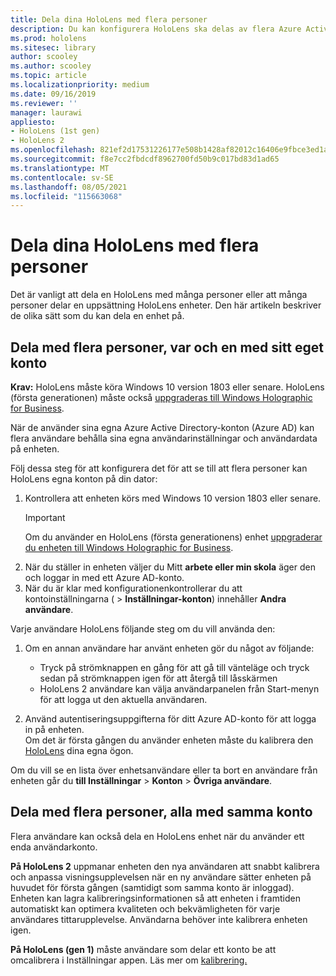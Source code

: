 ```yaml
---
title: Dela dina HoloLens med flera personer
description: Du kan konfigurera HoloLens ska delas av flera Azure Active Directory eller av flera användare som använder ett enda konto.
ms.prod: hololens
ms.sitesec: library
author: scooley
ms.author: scooley
ms.topic: article
ms.localizationpriority: medium
ms.date: 09/16/2019
ms.reviewer: ''
manager: laurawi
appliesto:
- HoloLens (1st gen)
- HoloLens 2
ms.openlocfilehash: 821ef2d17531226177e508b1428af82012c16406e9fbce3ed1a5617c767adfe8
ms.sourcegitcommit: f8e7cc2fbdcdf8962700fd50b9c017bd83d1ad65
ms.translationtype: MT
ms.contentlocale: sv-SE
ms.lasthandoff: 08/05/2021
ms.locfileid: "115663068"
---
```

# <a name="share-your-hololens-with-multiple-people"></a>Dela dina HoloLens med flera personer

Det är vanligt att dela en HoloLens med många personer eller att många personer delar en uppsättning HoloLens enheter.  Den här artikeln beskriver de olika sätt som du kan dela en enhet på.

## <a name="share-with-multiple-people-each-using-their-own-account"></a>Dela med flera personer, var och en med sitt eget konto

**Krav:** HoloLens måste köra Windows 10 version 1803 eller senare.  HoloLens (första generationen) måste också [uppgraderas till Windows Holographic for Business](hololens-upgrade-enterprise.md).

När de använder sina egna Azure Active Directory-konton (Azure AD) kan flera användare behålla sina egna användarinställningar och användardata på enheten.

Följ dessa steg för att konfigurera det för att se till att flera personer kan HoloLens egna konton på din dator:

1. Kontrollera att enheten körs med Windows 10 version 1803 eller senare.
   > [!IMPORTANT]
   > Om du använder en HoloLens (första generationens) enhet [uppgraderar du enheten till Windows Holographic for Business](hololens1-upgrade-enterprise.md).
1. När du ställer in enheten väljer du Mitt **arbete eller min skola** äger den och loggar in med ett Azure AD-konto.
1. När du är klar med konfigurationenkontrollerar du att kontoinställningarna (  >  **Inställningar-konton**) innehåller **Andra användare**.

Varje användare HoloLens följande steg om du vill använda den:

1. Om en annan användare har använt enheten gör du något av följande:
   - Tryck på strömknappen en gång för att gå till vänteläge och tryck sedan på strömknappen igen för att återgå till låsskärmen
   - HoloLens 2 användare kan välja användarpanelen från Start-menyn för att logga ut den aktuella användaren.

1. Använd autentiseringsuppgifterna för ditt Azure AD-konto för att logga in på enheten.  
    Om det är första gången du använder enheten måste du kalibrera den [HoloLens](hololens-calibration.md) dina egna ögon.

Om du vill se en lista över enhetsanvändare eller ta bort en användare från enheten går du **till Inställningar**  >  **Konton**  >  **Övriga användare**.

## <a name="share-with-multiple-people-all-using-the-same-account"></a>Dela med flera personer, alla med samma konto

Flera användare kan också dela en HoloLens enhet när du använder ett enda användarkonto.

**På HoloLens 2** uppmanar enheten den nya användaren att snabbt kalibrera och anpassa visningsupplevelsen när en ny användare sätter enheten på huvudet för första gången (samtidigt som samma konto är inloggad). Enheten kan lagra kalibreringsinformationen så att enheten i framtiden automatiskt kan optimera kvaliteten och bekvämligheten för varje användares tittarupplevelse. Användarna behöver inte kalibrera enheten igen.

**På HoloLens (gen 1)** måste användare som delar ett konto be att omcalibrera i Inställningar appen.  Läs mer om [kalibrering.](hololens-calibration.md)
